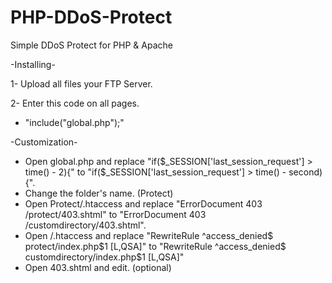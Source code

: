 # PHP-DDoS-Protect
Simple DDoS Protect for PHP &amp; Apache

-Installing-

1- Upload all files your FTP Server.

2- Enter this code on all pages.

  - "include("global.php");"

-Customization-

  - Open global.php and replace "if($_SESSION['last_session_request'] > time() - 2){" to "if($_SESSION['last_session_request'] > time() - second){".
  - Change the folder's name. (Protect)
  - Open Protect/.htaccess and replace "ErrorDocument 403 /protect/403.shtml" to "ErrorDocument 403 /customdirectory/403.shtml".
  - Open /.htaccess and replace "RewriteRule ^access_denied$  protect/index.php$1 [L,QSA]" to "RewriteRule ^access_denied$  customdirectory/index.php$1 [L,QSA]"
  - Open 403.shtml and edit. (optional)
